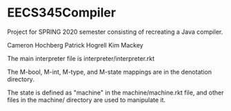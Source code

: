 # EECS345Compiler
Project for SPRING 2020 semester consisting of recreating a Java compiler.

Cameron Hochberg
Patrick Hogrell
Kim Mackey

The main interpreter file is interpreter/interpreter.rkt

The M-bool, M-int, M-type, and M-state mappings are in the
denotation directory.

The state is defined as "machine" in the machine/machine.rkt
file, and other files in the machine/ directory are used to
manipulate it.
